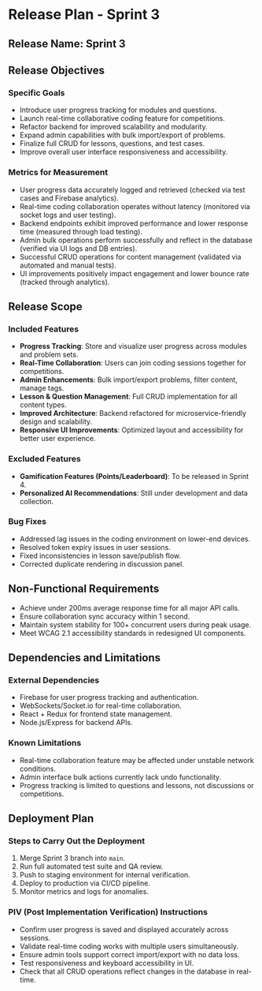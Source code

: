 # Release Plan - Sprint 3

## Release Name: Sprint 3

## Release Objectives

### Specific Goals
- Introduce user progress tracking for modules and questions.
- Launch real-time collaborative coding feature for competitions.
- Refactor backend for improved scalability and modularity.
- Expand admin capabilities with bulk import/export of problems.
- Finalize full CRUD for lessons, questions, and test cases.
- Improve overall user interface responsiveness and accessibility.

### Metrics for Measurement
- User progress data accurately logged and retrieved (checked via test cases and Firebase analytics).
- Real-time coding collaboration operates without latency (monitored via socket logs and user testing).
- Backend endpoints exhibit improved performance and lower response time (measured through load testing).
- Admin bulk operations perform successfully and reflect in the database (verified via UI logs and DB entries).
- Successful CRUD operations for content management (validated via automated and manual tests).
- UI improvements positively impact engagement and lower bounce rate (tracked through analytics).

## Release Scope

### Included Features
- **Progress Tracking**: Store and visualize user progress across modules and problem sets.
- **Real-Time Collaboration**: Users can join coding sessions together for competitions.
- **Admin Enhancements**: Bulk import/export problems, filter content, manage tags.
- **Lesson & Question Management**: Full CRUD implementation for all content types.
- **Improved Architecture**: Backend refactored for microservice-friendly design and scalability.
- **Responsive UI Improvements**: Optimized layout and accessibility for better user experience.

### Excluded Features
- **Gamification Features (Points/Leaderboard)**: To be released in Sprint 4.
- **Personalized AI Recommendations**: Still under development and data collection.

### Bug Fixes
- Addressed lag issues in the coding environment on lower-end devices.
- Resolved token expiry issues in user sessions.
- Fixed inconsistencies in lesson save/publish flow.
- Corrected duplicate rendering in discussion panel.

## Non-Functional Requirements
- Achieve under 200ms average response time for all major API calls.
- Ensure collaboration sync accuracy within 1 second.
- Maintain system stability for 100+ concurrent users during peak usage.
- Meet WCAG 2.1 accessibility standards in redesigned UI components.

## Dependencies and Limitations

### External Dependencies
- Firebase for user progress tracking and authentication.
- WebSockets/Socket.io for real-time collaboration.
- React + Redux for frontend state management.
- Node.js/Express for backend APIs.

### Known Limitations
- Real-time collaboration feature may be affected under unstable network conditions.
- Admin interface bulk actions currently lack undo functionality.
- Progress tracking is limited to questions and lessons, not discussions or competitions.

## Deployment Plan

### Steps to Carry Out the Deployment
1. Merge Sprint 3 branch into `main`.
2. Run full automated test suite and QA review.
3. Push to staging environment for internal verification.
4. Deploy to production via CI/CD pipeline.
5. Monitor metrics and logs for anomalies.

### PIV (Post Implementation Verification) Instructions
- Confirm user progress is saved and displayed accurately across sessions.
- Validate real-time coding works with multiple users simultaneously.
- Ensure admin tools support correct import/export with no data loss.
- Test responsiveness and keyboard accessibility in UI.
- Check that all CRUD operations reflect changes in the database in real-time.
